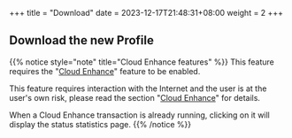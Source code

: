 +++
title = "Download"
date =  2023-12-17T21:48:31+08:00
weight = 2
+++

## Download the new Profile

{{% notice style="note" title="Cloud Enhance features" %}}
This feature requires the "[Cloud Enhance](./settings/cloud-enhance)" feature to be enabled.

This feature requires interaction with the Internet and the user is at the user's own risk, please read the section "[Cloud Enhance](./settings/cloud-enhance)" for details.

When a Cloud Enhance transaction is already running, clicking on it will display the status statistics page.
{{% /notice %}}
